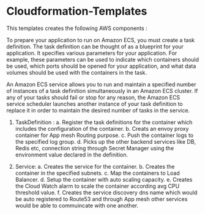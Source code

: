 # Cloudformation-Templates

This templates creates the following AWS components :

To prepare your application to run on Amazon ECS, you must create a task definition.
The task definition can be thought of as a blueprint for your application. It specifies various parameters for your application. For example, these parameters can be used to indicate which containers should be used, which ports should be opened for your application, and what data volumes should be used with the containers in the task.

An Amazon ECS service allows you to run and maintain a specified number of instances of a task definition simultaneously in an Amazon ECS cluster. If any of your tasks should fail or stop for any reason, the Amazon ECS service scheduler launches another instance of your task definition to replace it in order to maintain the desired number of tasks in the service.

1. TaskDefinition :
a. Register the task definitions for the container which includes the configuration of the container.
b. Creats an envoy proxy container for App mesh Routing purpose.
c. Push the container logs to the specified log group.
d. Picks up the other backend services like DB, Redis etc, connection string through Secret Manager using the environment value declared in the definition.

2. Service:
a. Creates the service for the container.
b. Creates the container in the specified subnets.
c. Map the containers to Load Balancer.
d. Setup the container with auto scaling capacity.
e. Creates the Cloud Watch alarm to scale the container according avg CPU threshold value.
f. Creates the service discovery dns name which would be auto registered to Route53 and through App mesh other services would be able to commuincate with one another. 

